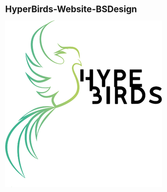 # HyperBirds-Website-BSDesign

<picture>
  <source media="(prefers-color-scheme: dark)" srcset="assets/img/logo/logo blanco.png">
  <source media="(prefers-color-scheme: light)" srcset="assets/img/logo/logo verde.png">
  <img alt="HypeBirds logo" src="assets/img/logo/logo verde.png">
</picture>
